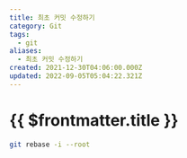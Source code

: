 ```yaml
---
title: 최초 커밋 수정하기
category: Git
tags:
  - git
aliases:
  - 최초 커밋 수정하기
created: 2021-12-30T04:06:00.000Z
updated: 2022-09-05T05:04:22.321Z
---
```


# {{ $frontmatter.title }}

```sh
git rebase -i --root
```
